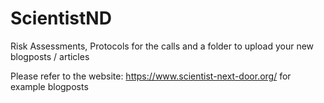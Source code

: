 # ScientistND
Risk Assessments, Protocols for the calls and a folder to upload your new blogposts / articles 

Please refer to the website: https://www.scientist-next-door.org/ for example blogposts

